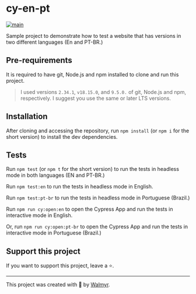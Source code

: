 # cy-en-pt

[![main](https://github.com/wlsf82/cy-en-pt/actions/workflows/ci.yml/badge.svg)](https://github.com/wlsf82/cy-en-pt/actions)

Sample project to demonstrate how to test a website that has versions in two different languages (En and PT-BR.)

## Pre-requirements

It is required to have git, Node.js and npm installed to clone and run this project.

> I used versions `2.34.1`, `v18.15.0`, and `9.5.0.` of git, Node.js and npm, respectively. I suggest you use the same or later LTS versions.

## Installation

After cloning and accessing the repository, run `npm install` (or `npm i` for the short version) to install the dev dependencies.

## Tests

Run `npm test` (or `npm t` for the short version) to run the tests in headless mode in both languages (EN and PT-BR.)

Run `npm test:en` to run the tests in headless mode in English.

Run `npm test:pt-br` to run the tests in headless mode in Portuguese (Brazil.)

Run `npm run cy:open:en` to open the Cypress App and run the tests in interactive mode in English.

Or, run `npm run cy:open:pt-br` to open the Cypress App and run the tests in interactive mode in Portuguese (Brazil.)

## Support this project

If you want to support this project, leave a ⭐.

___

This project was created with 💚 by [Walmyr](https://walmyr.dev).
